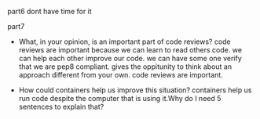 part6 dont have time for it 

part7 

- What, in your opinion, is an important part of code reviews?
code reviews are important because we can learn to read others code. we can help each other improve our code. we can have some one verify that we are pep8 compliant. gives the oppitunity to think about an approach different from your own. code reviews are important. 
  
- How could containers help us
  improve this situation?
 containers help us run code despite the computer that is using it.Why do I need 5 sentences to explain that?
 
 
 